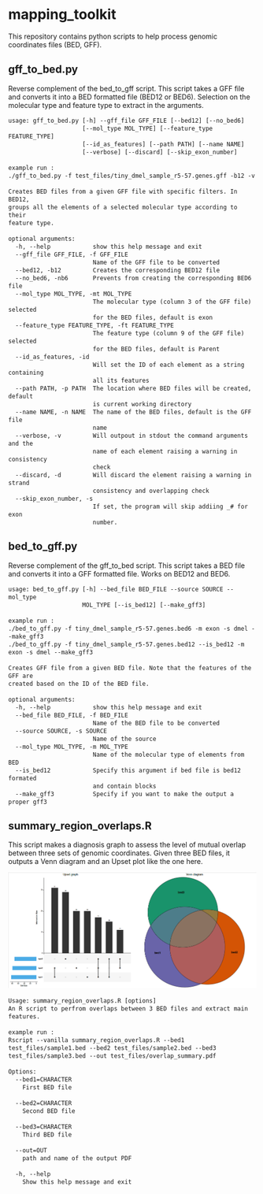 # mapping_toolkit

This repository contains python scripts to help process genomic coordinates files (BED, GFF).

## gff_to_bed.py 

Reverse complement of the bed_to_gff script. This script takes a GFF file and converts it into a BED formatted file (BED12 or BED6). Selection on the molecular type and feature type to extract in the arguments.

```
usage: gff_to_bed.py [-h] --gff_file GFF_FILE [--bed12] [--no_bed6]
                     [--mol_type MOL_TYPE] [--feature_type FEATURE_TYPE]
                     [--id_as_features] [--path PATH] [--name NAME]
                     [--verbose] [--discard] [--skip_exon_number]

example run :
./gff_to_bed.py -f test_files/tiny_dmel_sample_r5-57.genes.gff -b12 -v

Creates BED files from a given GFF file with specific filters. In BED12,
groups all the elements of a selected molecular type according to their
feature type.

optional arguments:
  -h, --help            show this help message and exit
  --gff_file GFF_FILE, -f GFF_FILE
                        Name of the GFF file to be converted
  --bed12, -b12         Creates the corresponding BED12 file
  --no_bed6, -nb6       Prevents from creating the corresponding BED6 file
  --mol_type MOL_TYPE, -mt MOL_TYPE
                        The molecular type (column 3 of the GFF file) selected
                        for the BED files, default is exon
  --feature_type FEATURE_TYPE, -ft FEATURE_TYPE
                        The feature type (column 9 of the GFF file) selected
                        for the BED files, default is Parent
  --id_as_features, -id
                        Will set the ID of each element as a string containing
                        all its features
  --path PATH, -p PATH  The location where BED files will be created, default
                        is current working directory
  --name NAME, -n NAME  The name of the BED files, default is the GFF file
                        name
  --verbose, -v         Will outpout in stdout the command arguments and the
                        name of each element raising a warning in consistency
                        check
  --discard, -d         Will discard the element raising a warning in strand
                        consistency and overlapping check
  --skip_exon_number, -s
                        If set, the program will skip addiing _# for exon
                        number.
```


## bed_to_gff.py 

Reverse complement of the gff_to_bed script. This script takes a BED file and converts it into a GFF formatted file. Works on BED12 and BED6.

```
usage: bed_to_gff.py [-h] --bed_file BED_FILE --source SOURCE --mol_type
                     MOL_TYPE [--is_bed12] [--make_gff3]

example run :
./bed_to_gff.py -f tiny_dmel_sample_r5-57.genes.bed6 -m exon -s dmel --make_gff3
./bed_to_gff.py -f tiny_dmel_sample_r5-57.genes.bed12 --is_bed12 -m exon -s dmel --make_gff3

Creates GFF file from a given BED file. Note that the features of the GFF are
created based on the ID of the BED file.

optional arguments:
  -h, --help            show this help message and exit
  --bed_file BED_FILE, -f BED_FILE
                        Name of the BED file to be converted
  --source SOURCE, -s SOURCE
                        Name of the source
  --mol_type MOL_TYPE, -m MOL_TYPE
                        Name of the molecular type of elements from BED
  --is_bed12            Specify this argument if bed file is bed12 formated
                        and contain blocks
  --make_gff3           Specify if you want to make the output a proper gff3
```

## summary_region_overlaps.R

This script makes a diagnosis graph to assess the level of mutual overlap between three sets of genomic coordinates. Given three BED files, it outputs a Venn diagram and an Upset plot like the one here.

![Overlap Summary](./test_files/overlap_summary.png)

```
Usage: summary_region_overlaps.R [options]
An R script to perfrom overlaps between 3 BED files and extract main features.

example run :
Rscript --vanilla summary_region_overlaps.R --bed1 test_files/sample1.bed --bed2 test_files/sample2.bed --bed3 test_files/sample3.bed --out test_files/overlap_summary.pdf

Options:
  --bed1=CHARACTER
    First BED file

  --bed2=CHARACTER
    Second BED file

  --bed3=CHARACTER
    Third BED file

  --out=OUT
    path and name of the output PDF

  -h, --help
    Show this help message and exit
```

